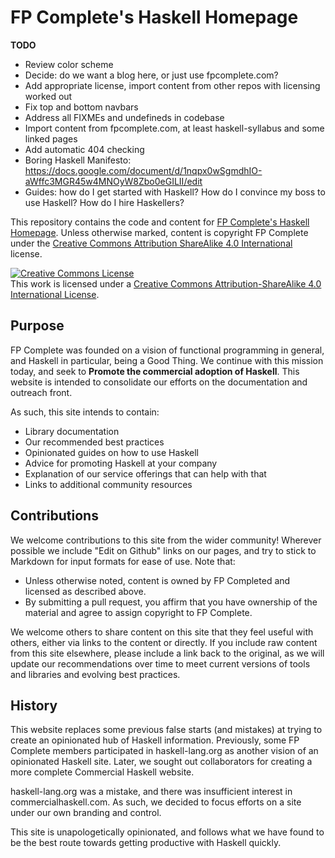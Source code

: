 # FP Complete's Haskell Homepage

**TODO**

* Review color scheme
* Decide: do we want a blog here, or just use fpcomplete.com?
* Add appropriate license, import content from other repos with licensing worked out
* Fix top and bottom navbars
* Address all FIXMEs and undefineds in codebase
* Import content from fpcomplete.com, at least haskell-syllabus and some linked pages
* Add automatic 404 checking
* Boring Haskell Manifesto: https://docs.google.com/document/d/1nqpx0wSgmdhIO-aWffc3MGR45w4MNOyW8Zbo0eGILII/edit
* Guides: how do I get started with Haskell? How do I convince my boss to use Haskell? How do I hire Haskellers?

This repository contains the code and content for [FP Complete's
Haskell Homepage](https://haskell.fpcomplete.com/). Unless otherwise
marked, content is copyright FP Complete under the [Creative Commons
Attribution ShareAlike 4.0
International](http://creativecommons.org/licenses/by-sa/4.0/)
license.

<a rel="license" href="http://creativecommons.org/licenses/by-sa/4.0/"><img alt="Creative Commons License" style="border-width:0" src="https://i.creativecommons.org/l/by-sa/4.0/88x31.png" /></a><br />This work is licensed under a <a rel="license" href="http://creativecommons.org/licenses/by-sa/4.0/">Creative Commons Attribution-ShareAlike 4.0 International License</a>.

## Purpose

FP Complete was founded on a vision of functional programming in
general, and Haskell in particular, being a Good Thing. We continue
with this mission today, and seek to __Promote the commercial adoption
of Haskell__. This website is intended to consolidate our efforts on
the documentation and outreach front.

As such, this site intends to contain:

* Library documentation
* Our recommended best practices
* Opinionated guides on how to use Haskell
* Advice for promoting Haskell at your company
* Explanation of our service offerings that can help with that
* Links to additional community resources

## Contributions

We welcome contributions to this site from the wider community!
Wherever possible we include "Edit on Github" links on our pages, and
try to stick to Markdown for input formats for ease of use. Note that:

* Unless otherwise noted, content is owned by FP Completed and
  licensed as described above.
* By submitting a pull request, you affirm that you have ownership of
  the material and agree to assign copyright to FP Complete.

We welcome others to share content on this site that they feel useful
with others, either via links to the content or directly. If you
include raw content from this site elsewhere, please include a link
back to the original, as we will update our recommendations over time
to meet current versions of tools and libraries and evolving best
practices.

## History

This website replaces some previous false starts (and mistakes) at trying to create an opinionated hub of Haskell information. Previously, some FP Complete members participated in haskell-lang.org as another vision of an opinionated Haskell site. Later, we sought out collaborators for creating a more complete Commercial Haskell website.

haskell-lang.org was a mistake, and there was insufficient interest in
commercialhaskell.com. As such, we decided to focus efforts on a site
under our own branding and control.

This site is unapologetically opinionated, and follows what we have
found to be the best route towards getting productive with Haskell
quickly.
